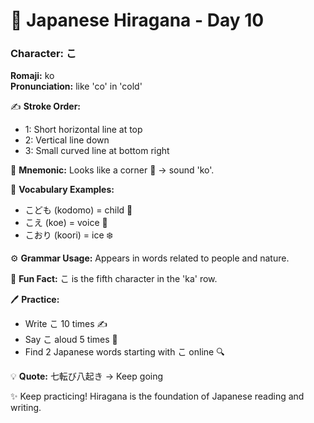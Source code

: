 # 📖 Japanese Hiragana - Day 10

### Character: こ  
**Romaji:** ko  
**Pronunciation:** like 'co' in 'cold'  

✍️ **Stroke Order:**  
- 1: Short horizontal line at top
- 2: Vertical line down
- 3: Small curved line at bottom right

📝 **Mnemonic:** Looks like a corner 🧱 → sound 'ko'.  

📌 **Vocabulary Examples:**  
- こども (kodomo) = child 👶
- こえ (koe) = voice 🎤
- こおり (koori) = ice ❄️

⚙️ **Grammar Usage:** Appears in words related to people and nature.  

🎉 **Fun Fact:** こ is the fifth character in the 'ka' row.  

🖊️ **Practice:**  
- Write こ 10 times ✍️
- Say こ aloud 5 times 🎤
- Find 2 Japanese words starting with こ online 🔍

💡 **Quote:** 七転び八起き → Keep going  

✨ Keep practicing! Hiragana is the foundation of Japanese reading and writing.
